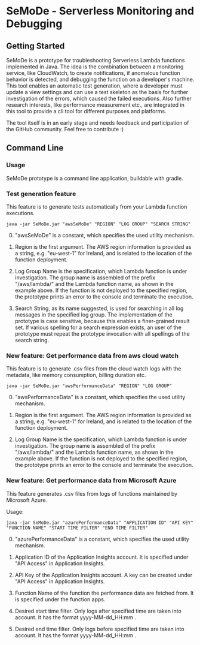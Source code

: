 # SeMoDe - Serverless Monitoring and Debugging

## Getting Started

SeMoDe is a prototype for troubleshooting Serverless Lambda functions implemented in Java. The idea is the combination between a monitoring service, like CloudWatch, to create notifications, if anomalous function behavior is detected, and debugging the function on a developer's machine. This tool enables an automatic test generation, where a developer must update a view settings and can use a test skeleton as the basis for further investigation of the errors, which caused the failed executions. Also further research interests, like performance measurement etc., are integrated in this tool to provide a cli tool for different purposes and platforms.

The tool itself is in an early stage and needs feedback and participation of the GitHub community. Feel free to contribute :)

## Command Line

### Usage

SeMoDe prototype is a command line application, buildable with gradle.

### Test generation feature

This feature is to generate tests automatically from your Lambda function executions.

```java -jar SeMoDe.jar "awsSeMoDe" "REGION" "LOG GROUP" "SEARCH STRING"```

0. "awsSeMoDe" is a constant, which specifies the used utility mechanism.

1. Region is the first argument. The AWS region
information is provided as a string, e.g. "eu-west-1" for Ireland, and is related to the
location of the function deployment.

2. Log Group Name is the specification, which Lambda function is under investigation.
The group name is assembled of the prefix "/aws/lambda/" and the Lambda
function name, as shown in the example above. If the function is not deployed to
the specified region, the prototype prints an error to the console and terminate the
execution.

3. Search String, as its name suggested, is used for searching in all log messages
in the specified log group. The implementation of the prototype is case sensitive,
because this enables a finer-grained result set. If various spelling for a search expression
exists, an user of the prototype must repeat the prototype invocation with
all spellings of the search string.

### New feature: Get performance data from aws cloud watch

This feature is to generate .csv files from the cloud watch logs with the metadata, like
memory consumption, billing duration etc.

```java -jar SeMoDe.jar "awsPerformanceData" "REGION" "LOG GROUP"```

0. "awsPerformanceData" is a constant, which specifies the used utility mechanism.

1. Region is the first argument. The AWS region
information is provided as a string, e.g. "eu-west-1" for Ireland, and is related to the
location of the function deployment.

2. Log Group Name is the specification, which Lambda function is under investigation.
The group name is assembled of the prefix "/aws/lambda/" and the Lambda
function name, as shown in the example above. If the function is not deployed to
the specified region, the prototype prints an error to the console and terminate the
execution.

### New feature: Get performance data from Microsoft Azure

This feature generates .csv files from logs of functions maintained by Microsoft Azure.

Usage:

```java -jar SeMoDe.jar "azurePerformanceData" "APPLICATION ID" "API KEY" "FUNCTION NAME" "START TIME FILTER" "END TIME FILTER"```

0. "azurePerformanceData" is a constant, which specifies the used utility mechanism.

1. Application ID of the Application Insights account. It is specified under "API Access" in Application Insights.

2. API Key of the Application Insights account. A key can be created under "API Access" in Application Insights.

3. Function Name of the function the performance data are fetched from. It is specified under the function apps.

4. Desired start time filter. Only logs after specified time are taken into account. It has the format yyyy-MM-dd_HH:mm .

5. Desired end time filter. Only logs before specified time are taken into account. It has the format yyyy-MM-dd_HH:mm .

